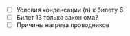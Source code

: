 - [ ] Условия конденсации (n) к билету 6
- [ ] Билет 13 только закон ома?
- [ ] Причины нагрева проводников